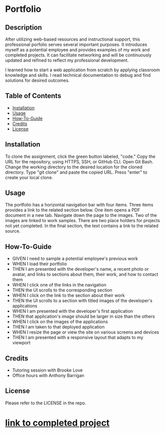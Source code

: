 # Portfolio

## Description
After utilizing web-based resources and instructional support, this professional porfolio serves several important purposes. It introduces myself as a potential employee and provides examples of my work and completed projects. It can facilitate networking and will be continuously updated and refined to reflect my professional development.

I learned how to start a web application from scratch by applying classroom knowledge and skills. I read technical documentation to debug and find solutions for desired outcomes.

## Table of Contents 

- [Installation](#installation)
- [Usage](#usage)
- [How-To-Guide](#how-to-guide)
- [Credits](#credits)
- [License](#license)

## Installation

To clone the assignment, click the green button labeled, "code." Copy the URL for the repository, using HTTPS, SSH, or GitHub CLI. Open Git Bash. Change the working directory to the desired location for the cloned directory. Type "git clone" and paste the copied URL. Press "enter" to create your local clone.

## Usage

The portfolio has a horizontal navigation bar with four items. Three items provides a link to the related section below. One item opens a PDF document in a new tab. Navigate down the page to the images. Two of the images are linked to work samples. There are two place holders for projects not yet completed. In the final section, the text contains a link to the related source. 

## How-To-Guide
<ul>    
    <li>GIVEN I need to sample a potential employee's previous work</li>
    <li>WHEN I load their portfolio</li>
    <li>THEN I am presented with the developer's name, a recent photo or avatar, and links to sections about them, their work, and how to contact them</li>
    <li>WHEN I click one of the links in the navigation</li>
    <li>THEN the UI scrolls to the corresponding section</li>
    <li>WHEN I click on the link to the section about their work</li>
    <li>THEN the UI scrolls to a section with titled images of the developer's applications</li>
    <li>WHEN I am presented with the developer's first application</li>
    <li>THEN that application's image should be larger in size than the others</li>
    <li>WHEN I click on the images of the applications</li>
    <li>THEN I am taken to that deployed application</li>
    <li>WHEN I resize the page or view the site on various screens and devices</li>
    <li>THEN I am presented with a responsive layout that adapts to my viewport</li>
</ul>

## Credits
<ul>
    <li>Tutoring session with Brooke Love</li>
    <li>Office hours with Anthony Barrigan</li>
</ul>

## License

Please refer to the LICENSE in the repo.

# [link to completed project](https://hweltzien.github.io/Portfolio/)